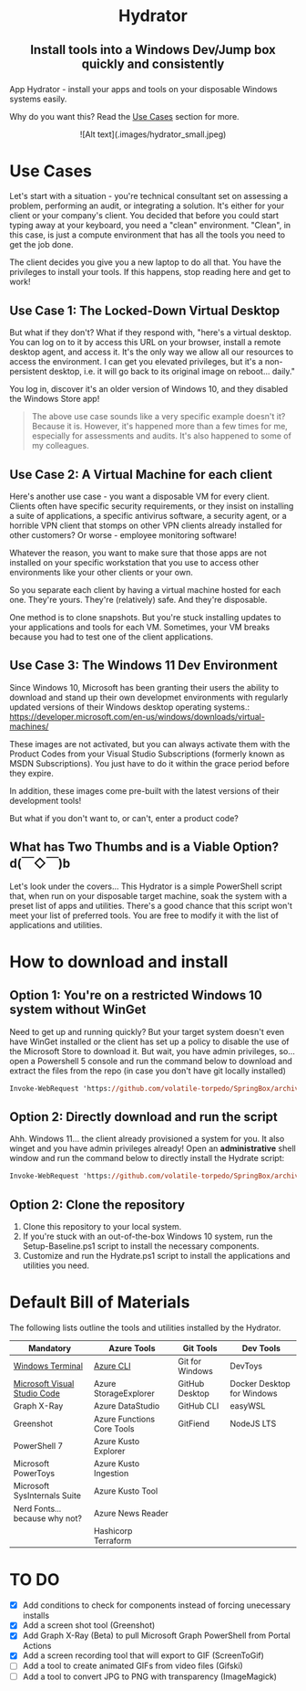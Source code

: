 <h1 align="center">
Hydrator
</h1>

<h2 align="center">
  Install tools into a Windows Dev/Jump box quickly and consistently
</h2>

### 

App Hydrator - install your apps and tools on your disposable Windows systems easily.

Why do you want this? Read the [Use Cases](#use-cases) section for more.

<!-- ![SpringBox](.images/SpringBox-cover.png "SpringBox") -->
<div align="center">
![Alt text](.images/hydrator_small.jpeg)
</div>

# Use Cases

Let's start with a situation - you're technical consultant set on assessing a problem, performing an audit, or integrating a solution. It's either for your client or your company's client. You decided that before you could start typing away at your keyboard, you need a "clean" environment. "Clean", in this case, is just a compute environment that has all the tools you need to get the job done.

The client decides you give you a new laptop to do all that. You have the privileges to install your tools. If this happens, stop reading here and get to work!

## Use Case 1: The Locked-Down Virtual Desktop

But what if they don't? What if they respond with, "here's a virtual desktop. You can log on to it by access this URL on your browser, install a remote desktop agent, and access it. It's the only way we allow all our resources to access the environment. I can get you elevated privileges, but it's a non-persistent desktop, i.e. it will go back to its original image on reboot... daily."

You log in, discover it's an older version of Windows 10, and they disabled the Windows Store app!

> The above use case sounds like a very specific example doesn't it? Because it is. However, it's happened more than a few times for me, especially for assessments and audits. It's also happened to some of my colleagues.

## Use Case 2: A Virtual Machine for each client

Here's another use case - you want a disposable VM for every client. Clients often have specific security requirements, or they insist on installing a suite of applications, a specific antivirus software, a security agent, or a horrible VPN client that stomps on other VPN clients already installed for other customers? Or worse - employee monitoring software!

Whatever the reason, you want to make sure that those apps are not installed on your specific workstation that you use to access other environments like your other clients or your own.

So you separate each client by having a virtual machine hosted for each one. They're yours. They're (relatively) safe. And they're disposable.

One method is to clone snapshots. But you're stuck installing updates to your applications and tools for each VM. Sometimes, your VM breaks because you had to test one of the client applications.

## Use Case 3: The Windows 11 Dev Environment

Since Windows 10, Microsoft has been granting their users the ability to download and stand up their own developmet environments with regularly updated versions of their Windows desktop operating systems.: <https://developer.microsoft.com/en-us/windows/downloads/virtual-machines/>

These images are not activated, but you can always activate them with the Product Codes from your Visual Studio Subscriptions (formerly known as MSDN Subscriptions). You just have to do it within the grace period before they expire.

In addition, these images come pre-built with the latest versions of their development tools!

But what if you don't want to, or can't, enter a product code?

## What has Two Thumbs and is a Viable Option? d(￣◇￣)b

Let's look under the covers...
This Hydrator is a simple PowerShell script that, when run on your disposable target machine, soak the system with a preset list of apps and utilities. There's a good chance that this script won't meet your list of preferred tools. You are free to modify it with the list of applications and utilities.

# How to download and install

## Option 1: You're on a restricted Windows 10 system without WinGet

Need to get up and running quickly? But your target system doesn't even have WinGet installed or the client has set up a policy to disable the use of the Microsoft Store to download it. But wait, you have admin privileges, so... open a Powershell 5 console and run the command below to download and extract the files from the repo (in case you don't have git locally installed)

```ps
Invoke-WebRequest 'https://github.com/volatile-torpedo/SpringBox/archive/refs/heads/main.zip' -OutFile .\main.zip; Expand-Archive .\main.zip .\; Rename-Item .\SpringBox-main .\SpringBox; Remove-Item .\main.zip; & .\SpringBox\Setup-Baseline.ps1; & .\SpringBox\Hydrate.ps1 -InstallAll
```
<!-- ; Remove-Item .\SpringBox -Force -Recurse -->

## Option 2: Directly download and run the script

Ahh. Windows 11... the client already provisioned a system for you. It also winget and you have admin privileges already! Open an **administrative** shell window and run the command below to directly install the Hydrate script:

```ps
Invoke-WebRequest 'https://github.com/volatile-torpedo/SpringBox/archive/refs/heads/main.zip' -OutFile .\main.zip; Expand-Archive .\main.zip .\; Rename-Item .\SpringBox-main .\SpringBox; Remove-Item .\main.zip; & .\SpringBox\Hydrate.ps1 -InstallAll
```

<!-- PowerShell -NoProfile -ExecutionPolicy Bypass -Command "iex ((New-Object System.Net.WebClient).DownloadString('https://raw.githubusercontent.com/volatile-torpedo/SpringBox/main/Hydrate.ps1'))" -->

## Option 2: Clone the repository

1. Clone this repository to your local system.
2. If you're stuck with an out-of-the-box Windows 10 system, run the Setup-Baseline.ps1 script to install the necessary components.
3. Customize and run the Hydrate.ps1 script to install the applications and utilities you need.

# Default Bill of Materials

The following lists outline the tools and utilities installed by the Hydrator.

|  Mandatory | Azure Tools  | Git Tools  | Dev Tools  |
|---|---|---|---|
| [Windows Terminal](https://github.com/microsoft/terminal) | [Azure CLI](https://learn.microsoft.com/en-us/cli/azure/) | Git for Windows | DevToys |
| [Microsoft Visual Studio Code](https://github.com/microsoft/vscode) | Azure StorageExplorer | GitHub Desktop | Docker Desktop for Windows |
| Graph X-Ray | Azure DataStudio | GitHub CLI | easyWSL |
| Greenshot | Azure Functions Core Tools | GitFiend | NodeJS LTS |
| PowerShell 7 | Azure Kusto Explorer | |
| Microsoft PowerToys | Azure Kusto Ingestion | |
| Microsoft SysInternals Suite | Azure Kusto Tool | |
| Nerd Fonts... because why not? | Azure News Reader | |
|  | Hashicorp Terraform | |

<!-- ## Mandatory

- [Windows Terminal](https://github.com/microsoft/terminal)
- [Microsoft Visual Studio Code](https://github.com/microsoft/vscode)
- Graph X-Ray
- Greenshot
- PowerShell 7
- Microsoft PowerToys
- Microsoft SysInternals Suite
- Nerd Fonts... because why not? -->

<!-- ## Azure Tools

- [Azure CLI](https://learn.microsoft.com/en-us/cli/azure/)
- Azure StorageExplorer
- Azure DataStudio
- Azure Functions Core Tools
- Azure Kusto Explorer
- Azure Kusto Ingestion
- Azure Kusto Tool
- Azure News Reader
- Hashicorp Terraform -->

<!-- ## Git Tools

- Git for Windows
- GitHub Desktop
- GitHub CLI
- GitFiend -->

<!-- ## Dev Tools

- DevToys
- Docker Desktop for Windows
- easyWSL... might get dumped. Buggy on Win11 2306
- NodeJS LTS -->

# TO DO

- [x] Add conditions to check for components instead of forcing unecessary installs
- [x] Add a screen shot tool (Greenshot)
- [x] Add Graph X-Ray (Beta) to pull Microsoft Graph PowerShell from Portal Actions
- [x] Add a screen recording tool that will export to GIF (ScreenToGif)
- [ ] Add a tool to create animated GIFs from video files (Gifski)
- [ ] Add a tool to convert JPG to PNG with transparency (ImageMagick)
